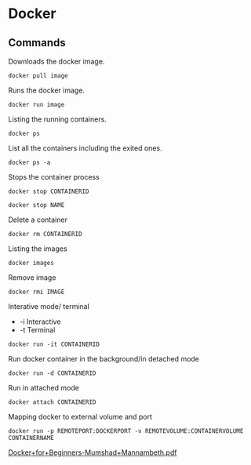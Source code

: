 # Docker

## Commands
Downloads the docker image.
 ```
 docker pull image
 ```
Runs the docker image.
```
docker run image
```
Listing the running containers.
```
docker ps
```
List all the containers including the exited ones.
```
docker ps -a
```
Stops the container process
```
docker stop CONTAINERID
```
```
docker stop NAME
```
Delete a container
```
docker rm CONTAINERID
```
Listing the images
```
docker images
```
Remove image
```
docker rmi IMAGE
```
Interative mode/ terminal
 - -i  Interactive
 -  -t Terminal
 ```
 docker run -it CONTAINERID
 ```
 Run docker container in the background/in detached mode
 ```
 docker run -d CONTAINERID
 ```
 Run in attached mode
 ```
 docker attach CONTAINERID
 ```
 Mapping docker to external volume and port
 ```
 docker run -p REMOTEPORT:DOCKERPORT -v REMOTEVOLUME:CONTAINERVOLUME CONTAINERNAME
 ```
 
 [Docker+for+Beginners-Mumshad+Mannambeth.pdf](https://github.com/ngeno7/Docker/files/9291596/Docker%2Bfor%2BBeginners-Mumshad%2BMannambeth.pdf)
 
